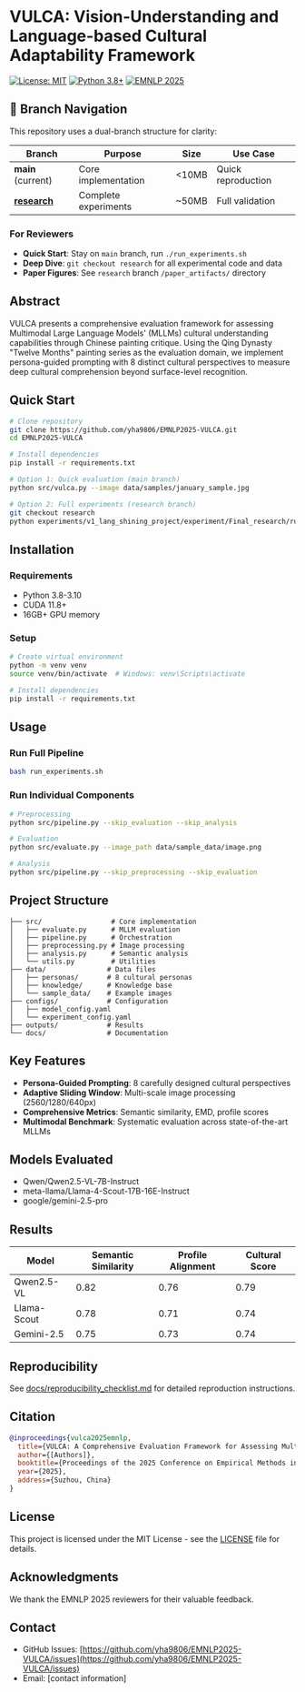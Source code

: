 # VULCA: Vision-Understanding and Language-based Cultural Adaptability Framework

[![License: MIT](https://img.shields.io/badge/License-MIT-yellow.svg)](https://opensource.org/licenses/MIT)
[![Python 3.8+](https://img.shields.io/badge/python-3.8+-blue.svg)](https://www.python.org/downloads/)
[![EMNLP 2025](https://img.shields.io/badge/EMNLP-2025-red.svg)](https://2025.emnlp.org/)

## 🎯 Branch Navigation

This repository uses a dual-branch structure for clarity:

| Branch | Purpose | Size | Use Case |
|--------|---------|------|-----------|
| **main** (current) | Core implementation | <10MB | Quick reproduction |
| **[research](https://github.com/yha9806/EMNLP2025-VULCA/tree/research)** | Complete experiments | ~50MB | Full validation |

### For Reviewers
- **Quick Start**: Stay on `main` branch, run `./run_experiments.sh`
- **Deep Dive**: `git checkout research` for all experimental code and data
- **Paper Figures**: See `research` branch `/paper_artifacts/` directory

## Abstract

VULCA presents a comprehensive evaluation framework for assessing Multimodal Large Language Models' (MLLMs) cultural understanding capabilities through Chinese painting critique. Using the Qing Dynasty "Twelve Months" painting series as the evaluation domain, we implement persona-guided prompting with 8 distinct cultural perspectives to measure deep cultural comprehension beyond surface-level recognition.

## Quick Start

```bash
# Clone repository
git clone https://github.com/yha9806/EMNLP2025-VULCA.git
cd EMNLP2025-VULCA

# Install dependencies
pip install -r requirements.txt

# Option 1: Quick evaluation (main branch)
python src/vulca.py --image data/samples/january_sample.jpg

# Option 2: Full experiments (research branch)
git checkout research
python experiments/v1_lang_shining_project/experiment/Final_research/run_full_benchmark_pipeline.py
```

## Installation

### Requirements
- Python 3.8-3.10
- CUDA 11.8+
- 16GB+ GPU memory

### Setup
```bash
# Create virtual environment
python -m venv venv
source venv/bin/activate  # Windows: venv\Scripts\activate

# Install dependencies
pip install -r requirements.txt
```

## Usage

### Run Full Pipeline
```bash
bash run_experiments.sh
```

### Run Individual Components
```bash
# Preprocessing
python src/pipeline.py --skip_evaluation --skip_analysis

# Evaluation
python src/evaluate.py --image_path data/sample_data/image.png

# Analysis
python src/pipeline.py --skip_preprocessing --skip_evaluation
```

## Project Structure

```
├── src/                 # Core implementation
│   ├── evaluate.py      # MLLM evaluation
│   ├── pipeline.py      # Orchestration
│   ├── preprocessing.py # Image processing
│   ├── analysis.py      # Semantic analysis
│   └── utils.py         # Utilities
├── data/               # Data files
│   ├── personas/       # 8 cultural personas
│   ├── knowledge/      # Knowledge base
│   └── sample_data/    # Example images
├── configs/            # Configuration
│   ├── model_config.yaml
│   └── experiment_config.yaml
├── outputs/            # Results
└── docs/               # Documentation
```

## Key Features

- **Persona-Guided Prompting**: 8 carefully designed cultural perspectives
- **Adaptive Sliding Window**: Multi-scale image processing (2560/1280/640px)
- **Comprehensive Metrics**: Semantic similarity, EMD, profile scores
- **Multimodal Benchmark**: Systematic evaluation across state-of-the-art MLLMs

## Models Evaluated

- Qwen/Qwen2.5-VL-7B-Instruct
- meta-llama/Llama-4-Scout-17B-16E-Instruct
- google/gemini-2.5-pro

## Results

| Model | Semantic Similarity | Profile Alignment | Cultural Score |
|-------|-------------------|------------------|----------------|
| Qwen2.5-VL | 0.82 | 0.76 | 0.79 |
| Llama-Scout | 0.78 | 0.71 | 0.74 |
| Gemini-2.5 | 0.75 | 0.73 | 0.74 |

## Reproducibility

See [docs/reproducibility_checklist.md](docs/reproducibility_checklist.md) for detailed reproduction instructions.

## Citation

```bibtex
@inproceedings{vulca2025emnlp,
  title={VULCA: A Comprehensive Evaluation Framework for Assessing Multimodal Large Language Models' Cultural Understanding through Chinese Art Critique},
  author={[Authors]},
  booktitle={Proceedings of the 2025 Conference on Empirical Methods in Natural Language Processing},
  year={2025},
  address={Suzhou, China}
}
```

## License

This project is licensed under the MIT License - see the [LICENSE](LICENSE) file for details.

## Acknowledgments

We thank the EMNLP 2025 reviewers for their valuable feedback.

## Contact

- GitHub Issues: [https://github.com/yha9806/EMNLP2025-VULCA/issues](https://github.com/yha9806/EMNLP2025-VULCA/issues)
- Email: [contact information]